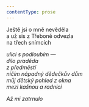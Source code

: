 ```yaml
---
contentType: prose
---
```


<section>

Ještě jsi o mně nevěděla  
a už sis z Třeboně odvezla  
na třech snímcích

_ulici s podloubím —  
dílo praděda  
z předměstí  
ničím nápadný dědečkův dům  
můj dětský pohled z okna  
mezi kašnou a radnicí_

</section>

<section>

_Až mi zatrnulo_

</section>

